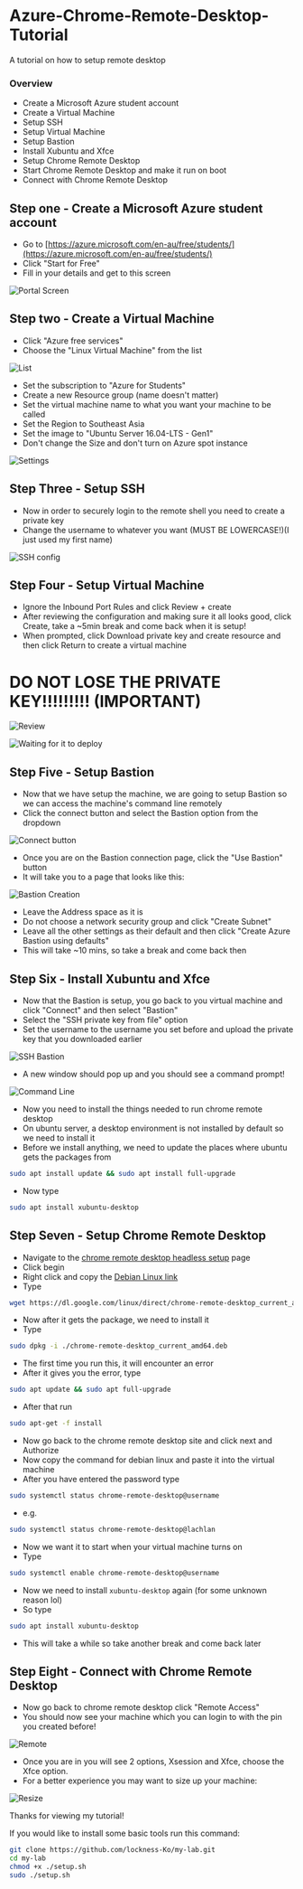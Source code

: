 # Azure-Chrome-Remote-Desktop-Tutorial
A tutorial on how to setup remote desktop

### Overview
 - Create a Microsoft Azure student account
 - Create a Virtual Machine
 - Setup SSH
 - Setup Virtual Machine
 - Setup Bastion
 - Install Xubuntu and Xfce
 - Setup Chrome Remote Desktop
 - Start Chrome Remote Desktop and make it run on boot
 - Connect with Chrome Remote Desktop

## Step one - Create a Microsoft Azure student account
 - Go to [https://azure.microsoft.com/en-au/free/students/](https://azure.microsoft.com/en-au/free/students/) 
 - Click "Start for Free"
 - Fill in your details and get to this screen

![Portal Screen](./Portal.png)

## Step two - Create a Virtual Machine
 - Click "Azure free services"
 - Choose the "Linux Virtual Machine" from the list

![List](./FreeServices.png)

 - Set the subscription to "Azure for Students"
 - Create a new Resource group (name doesn't matter)
 - Set the virtual machine name to what you want your machine to be called
 - Set the Region to Southeast Asia
 - Set the image to "Ubuntu Server 16.04-LTS - Gen1"
 - Don't change the Size and don't turn on Azure spot instance

![Settings](./Settings.png)

## Step Three - Setup SSH
 - Now in order to securely login to the remote shell you need to create a private key
 - Change the username to whatever you want (MUST BE LOWERCASE!)(I just used my first name)

![SSH config](./SSH.png)

## Step Four - Setup Virtual Machine
 - Ignore the Inbound Port Rules and click Review + create
 - After reviewing the configuration and making sure it all looks good, click Create, take a ~5min break and come back when it is setup!
 - When prompted, click Download private key and create resource and then click Return to create a virtual machine

# DO NOT LOSE THE PRIVATE KEY!!!!!!!!! (IMPORTANT)

![Review](./Review.png)

![Waiting for it to deploy](./Waiting.png)

## Step Five - Setup Bastion
 - Now that we have setup the machine, we are going to setup Bastion so we can access the machine's command line remotely
 - Click the connect button and select the Bastion option from the dropdown

![Connect button](./Connect.png)

 - Once you are on the Bastion connection page, click the "Use Bastion" button
 - It will take you to a page that looks like this:

![Bastion Creation](./Bastion.png)

 - Leave the Address space as it is
 - Do not choose a network security group and click "Create Subnet"
 - Leave all the other settings as their default and then click "Create Azure Bastion using defaults"
 - This will take ~10 mins, so take a break and come back then

## Step Six - Install Xubuntu and Xfce
 - Now that the Bastion is setup, you go back to you virtual machine and click "Connect" and then select "Bastion"
 - Select the "SSH private key from file" option
 - Set the username to the username you set before and upload the private key that you downloaded earlier

![SSH Bastion](./SSHBastion.png)

 - A new window should pop up and you should see a command prompt!

![Command Line](./CommandLine.png)

 - Now you need to install the things needed to run chrome remote desktop
 - On ubuntu server, a desktop environment is not installed by default so we need to install it
 - Before we install anything, we need to update the places where ubuntu gets the packages from
```bash
sudo apt install update && sudo apt install full-upgrade
```
 - Now type
```bash
sudo apt install xubuntu-desktop
```

## Step Seven - Setup Chrome Remote Desktop
 - Navigate to the [chrome remote desktop headless setup](https://remotedesktop.google.com/headless) page
 - Click begin
 - Right click and copy the [Debian Linux link](https://dl.google.com/linux/direct/chrome-remote-desktop_current_amd64.deb)
 - Type 
```bash
wget https://dl.google.com/linux/direct/chrome-remote-desktop_current_amd64.deb
```
 - Now after it gets the package, we need to install it
 - Type
```bash
sudo dpkg -i ./chrome-remote-desktop_current_amd64.deb
```
 - The first time you run this, it will encounter an error
 - After it gives you the error, type
```bash
sudo apt update && sudo apt full-upgrade
```
 - After that run
```bash
sudo apt-get -f install
```
 - Now go back to the chrome remote desktop site and click next and Authorize
 - Now copy the command for debian linux and paste it into the virtual machine
 - After you have entered the password type 
```bash
sudo systemctl status chrome-remote-desktop@username
```
 - e.g.
```bash
sudo systemctl status chrome-remote-desktop@lachlan
```
 - Now we want it to start when your virtual machine turns on
 - Type
```bash
sudo systemctl enable chrome-remote-desktop@username
```
 - Now we need to install `xubuntu-desktop` again (for some unknown reason lol)
 - So type
```bash
sudo apt install xubuntu-desktop
```
 - This will take a while so take another break and come back later

## Step Eight - Connect with Chrome Remote Desktop
 - Now go back to chrome remote desktop click "Remote Access"
 - You should now see your machine which you can login to with the pin you created before!

![Remote](./Remote.png)

 - Once you are in you will see 2 options, Xsession and Xfce, choose the Xfce option.
 - For a better experience you may want to size up your machine:

![Resize](./Resize.png)

Thanks for viewing my tutorial!

If you would like to install some basic tools run this command:
```bash
git clone https://github.com/lockness-Ko/my-lab.git
cd my-lab
chmod +x ./setup.sh
sudo ./setup.sh
```